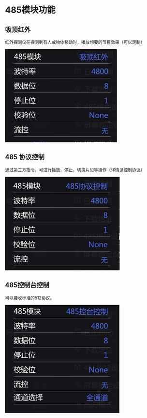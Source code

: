 # 485模块功能

## 吸顶红外
红外探测仪在探测到有人或物体移动时，播放想要的节目效果（可以定制）

![Alt text](../picture/485xi.png)

## 485 协议控制

通过第三方指令，可进行播放，停止，切换片段等操作（详情见控制协议）

![Alt text](../picture/485ctrl.png)



## 485控制台控制
可以接收标准的512协议。

![Alt text](../picture/485ctrl-1.png)
